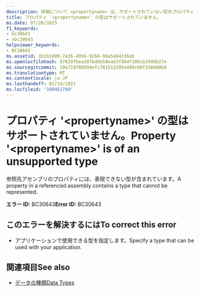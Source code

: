 ```yaml
---
description: 詳細について <propertyname> は、サポートされていない型のプロパティ ' ' を参照してください。
title: プロパティ '<propertyname>' の型はサポートされていません。
ms.date: 07/20/2015
f1_keywords:
- bc30643
- vbc30643
helpviewer_keywords:
- BC30643
ms.assetid: 1b1b3d99-7436-4956-9266-06a5484336ab
ms.openlocfilehash: 87029fbea307bdbb50ea83fd64f289cb2999b27e
ms.sourcegitcommit: 10e719780594efc781b15295e499c66f316068b8
ms.translationtype: MT
ms.contentlocale: ja-JP
ms.lasthandoff: 02/14/2021
ms.locfileid: "100461789"
---
```

# <a name="property-propertyname-is-of-an-unsupported-type"></a><span data-ttu-id="372ae-103">プロパティ '\<propertyname>' の型はサポートされていません。</span><span class="sxs-lookup"><span data-stu-id="372ae-103">Property '\<propertyname>' is of an unsupported type</span></span>

<span data-ttu-id="372ae-104">参照先アセンブリのプロパティには、表現できない型が含まれています。</span><span class="sxs-lookup"><span data-stu-id="372ae-104">A property in a referenced assembly contains a type that cannot be represented.</span></span>  
  
 <span data-ttu-id="372ae-105">**エラー ID:** BC30643</span><span class="sxs-lookup"><span data-stu-id="372ae-105">**Error ID:** BC30643</span></span>  
  
## <a name="to-correct-this-error"></a><span data-ttu-id="372ae-106">このエラーを解決するには</span><span class="sxs-lookup"><span data-stu-id="372ae-106">To correct this error</span></span>  
  
- <span data-ttu-id="372ae-107">アプリケーションで使用できる型を指定します。</span><span class="sxs-lookup"><span data-stu-id="372ae-107">Specify a type that can be used with your application.</span></span>  
  
## <a name="see-also"></a><span data-ttu-id="372ae-108">関連項目</span><span class="sxs-lookup"><span data-stu-id="372ae-108">See also</span></span>

- [<span data-ttu-id="372ae-109">データの種類</span><span class="sxs-lookup"><span data-stu-id="372ae-109">Data Types</span></span>](../programming-guide/language-features/data-types/index.md)
